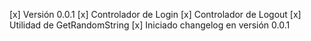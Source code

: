 [x] Versión 0.0.1
  [x] Controlador de Login
  [x] Controlador de Logout
  [x] Utilidad de GetRandomString
  [x] Iniciado changelog en versión 0.0.1

